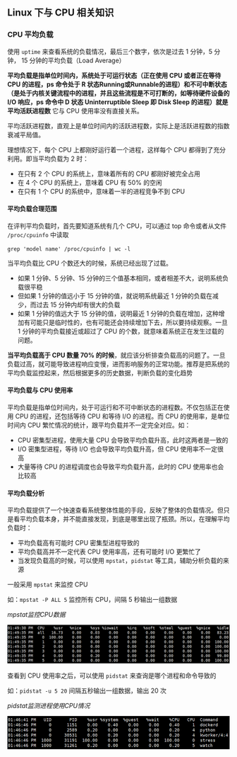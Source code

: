 ## Linux 下与 CPU 相关知识

### CPU 平均负载

使用 `uptime` 来查看系统的负载情况，最后三个数字，依次是过去 1 分钟，5 分钟， 15 分钟的平均负载（Load Average）

**平均负载是指单位时间内，系统处于可运行状态（正在使用 CPU 或者正在等待 CPU 的进程，ps 命令处于 R 状态Running或Runnable的进程）和不可中断状态（是处于内核关键流程中的进程，并且这些流程是不可打断的，如等待硬件设备的 I/O 响应，ps 命令中 D 状态 Uninterruptible Sleep 即 Disk Sleep 的进程）就是平均活跃进程数** 它与 CPU 使用率没有直接关系。

平均活跃进程数，直观上是单位时间内的活跃进程数，实际上是活跃进程数的指数衰减平局值。

理想情况下，每个 CPU 上都刚好运行着一个进程，这样每个 CPU 都得到了充分利用。即当平均负载为 2 时：

* 在只有 2 个 CPU 的系统上，意味着所有的 CPU 都刚好被完全占用
* 在 4 个 CPU 的系统上，意味着 CPU 有 50% 的空闲
* 在只有 1 个 CPU 的系统中，意味着一半的进程竞争不到 CPU

#### 平均负载合理范围

在评判平均负载时，首先要知道系统有几个 CPU，可以通过 top 命令或者从文件 `/proc/cpuinfo` 中读取

```shell
grep 'model name' /proc/cpuinfo | wc -l
```

当平均负载比 CPU 个数还大的时候，系统已经出现了过载。

* 如果 1 分钟、5 分钟、15 分钟的三个值基本相同，或者相差不大，说明系统负载很平稳
* 但如果 1 分钟的值远小于 15 分钟的值，就说明系统最近 1 分钟的负载在减少，而过去 15 分钟内却有很大的负载
* 如果 1 分钟的值远大于 15 分钟的值，说明最近 1 分钟的负载在增加，这种增加有可能只是临时性的，也有可能还会持续增加下去，所以要持续观察。一旦 1 分钟的平均负载接近或超过了 CPU 的个数，就意味着系统正在发生过载的问题。

**当平均负载高于 CPU 数量 70% 的时候**，就应该分析排查负载高的问题了。一旦负载过高，就可能导致进程响应变慢，进而影响服务的正常功能。推荐是把系统的平均负载监控起来，然后根据更多的历史数据，判断负载的变化趋势

#### 平均负载与 CPU 使用率

平均负载是指单位时间内，处于可运行和不可中断状态的进程数。不仅包括正在使用 CPU 的进程，还包括等待 CPU 和等待 I/O 的进程。而 CPU 的使用率，是单位时间内 CPU 繁忙情况的统计，跟平均负载并不一定完全对应。如：

* CPU 密集型进程，使用大量 CPU 会导致平均负载升高，此时这两者是一致的
* I/O 密集型进程，等待 I/O 也会导致平均负载升高，但 CPU 使用率不一定很高
* 大量等待 CPU 的进程调度也会导致平均负载升高，此时的 CPU 使用率也会比较高

#### 平均负载分析

平均负载提供了一个快速查看系统整体性能的手段，反映了整体的负载情况。但只是看平均负载本身，并不能直接发现，到底是哪里出现了瓶颈。所以，在理解平均负载时：

* 平均负载高有可能时 CPU 密集型进程导致的
* 平均负载高并不一定代表 CPU 使用率高，还有可能时 I/O 更繁忙了
* 当发现负载高的时候，可以使用 `mpstat`，`pidstat`  等工具，辅助分析负载的来源

一般采用 `mpstat` 来监控 CPU

如：`mpstat -P ALL 5` 监控所有 CPU，间隔 5 秒输出一组数据

*mpstat监控CPU数据*

![](../Images/Performance/mpstat监控CPU数据.png)

查看到 CPU 使用率之后，可以使用 `pidstat` 来查询是哪个进程和命令导致的

如：`pidstat -u 5 20` 间隔五秒输出一组数据，输出 20 次

*pidstat监测进程使用CPU情况*

![](../Images/Performance/pidstat监测进程使用CPU情况.png)

